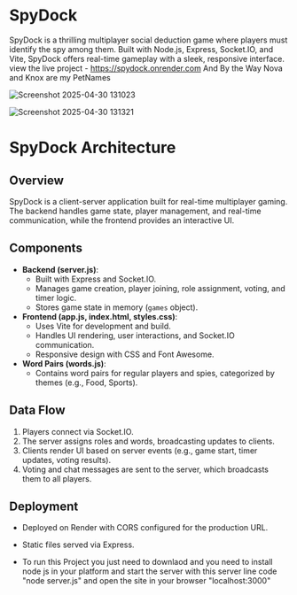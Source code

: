 # SpyDock
SpyDock is a thrilling multiplayer social deduction game where players must identify the spy among them. Built with Node.js, Express, Socket.IO, and Vite, SpyDock offers real-time gameplay with a sleek, responsive interface.
view the live project - https://spydock.onrender.com
And By the Way Nova and Knox are my PetNames

![Screenshot 2025-04-30 131023](https://github.com/user-attachments/assets/0f4b5512-8f3a-432d-a9b0-e736be046fad)

![Screenshot 2025-04-30 131321](https://github.com/user-attachments/assets/9ff96b39-da93-4423-9c5d-9510c5c52e88)

# SpyDock Architecture

## Overview
SpyDock is a client-server application built for real-time multiplayer gaming. The backend handles game state, player management, and real-time communication, while the frontend provides an interactive UI.

## Components
- **Backend (server.js)**:
  - Built with Express and Socket.IO.
  - Manages game creation, player joining, role assignment, voting, and timer logic.
  - Stores game state in memory (`games` object).
- **Frontend (app.js, index.html, styles.css)**:
  - Uses Vite for development and build.
  - Handles UI rendering, user interactions, and Socket.IO communication.
  - Responsive design with CSS and Font Awesome.
- **Word Pairs (words.js)**:
  - Contains word pairs for regular players and spies, categorized by themes (e.g., Food, Sports).

## Data Flow
1. Players connect via Socket.IO.
2. The server assigns roles and words, broadcasting updates to clients.
3. Clients render UI based on server events (e.g., game start, timer updates, voting results).
4. Voting and chat messages are sent to the server, which broadcasts them to all players.

## Deployment
- Deployed on Render with CORS configured for the production URL.
- Static files served via Express.

- To run this Project you just need to downlaod and you need to install node js in your platform and start the server with this server line code "node server.js" and open the site in your browser "localhost:3000"
